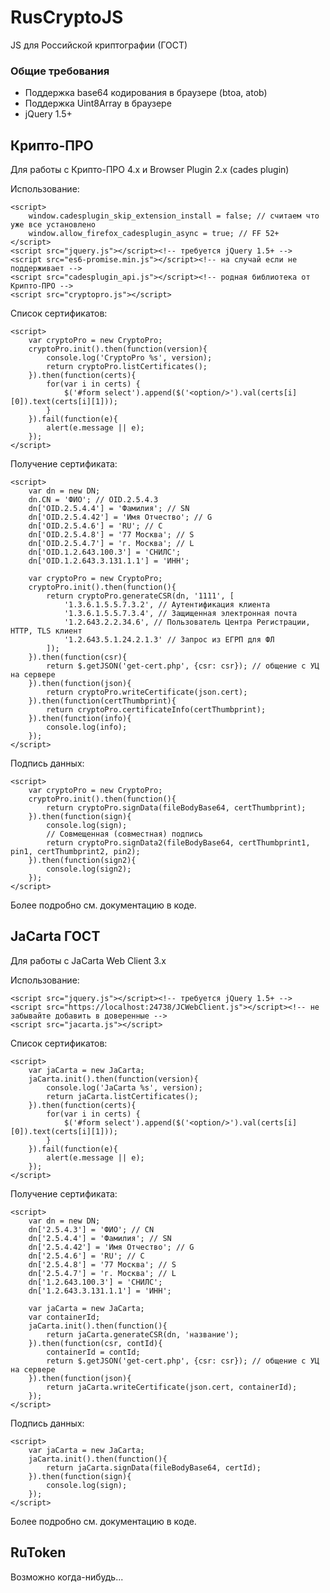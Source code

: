 # RusCryptoJS
JS для Российской криптографии (ГОСТ)

### Общие требования
- Поддержка base64 кодирования в браузере (btoa, atob)
- Поддержка Uint8Array в браузере
- jQuery 1.5+

## Крипто-ПРО
Для работы с Крипто-ПРО 4.x и Browser Plugin 2.x (cades plugin)

Использование:
```
<script>
	window.cadesplugin_skip_extension_install = false; // считаем что уже все установлено
	window.allow_firefox_cadesplugin_async = true; // FF 52+
</script>
<script src="jquery.js"></script><!-- требуется jQuery 1.5+ -->
<script src="es6-promise.min.js"></script><!-- на случай если не поддерживает -->
<script src="cadesplugin_api.js"></script><!-- родная библиотека от Крипто-ПРО -->
<script src="cryptopro.js"></script>
```

Список сертификатов:
```
<script>
	var cryptoPro = new CryptoPro;
	cryptoPro.init().then(function(version){
		console.log('CryptoPro %s', version);
		return cryptoPro.listCertificates();
	}).then(function(certs){
		for(var i in certs) {
			$('#form select').append($('<option/>').val(certs[i][0]).text(certs[i][1]));
		}
	}).fail(function(e){
		alert(e.message || e);
	});
</script>
```

Получение сертификата:
```
<script>
	var dn = new DN;
	dn.CN = 'ФИО'; // OID.2.5.4.3
	dn['OID.2.5.4.4'] = 'Фамилия'; // SN
	dn['OID.2.5.4.42'] = 'Имя Отчество'; // G
	dn['OID.2.5.4.6'] = 'RU'; // C
	dn['OID.2.5.4.8'] = '77 Москва'; // S
	dn['OID.2.5.4.7'] = 'г. Москва'; // L
	dn['OID.1.2.643.100.3'] = 'СНИЛС';
	dn['OID.1.2.643.3.131.1.1'] = 'ИНН';

	var cryptoPro = new CryptoPro;
	cryptoPro.init().then(function(){
		return cryptoPro.generateCSR(dn, '1111', [
			'1.3.6.1.5.5.7.3.2', // Аутентификация клиента
			'1.3.6.1.5.5.7.3.4', // Защищенная электронная почта
			'1.2.643.2.2.34.6', // Пользователь Центра Регистрации, HTTP, TLS клиент
			'1.2.643.5.1.24.2.1.3' // Запрос из ЕГРП для ФЛ
		]);
	}).then(function(csr){
		return $.getJSON('get-cert.php', {csr: csr}); // общение с УЦ на сервере
	}).then(function(json){
		return cryptoPro.writeCertificate(json.cert);
	}).then(function(certThumbprint){
		return cryptoPro.certificateInfo(certThumbprint);
	}).then(function(info){
		console.log(info);
	});
</script>
```

Подпись данных:
```
<script>
	var cryptoPro = new CryptoPro;
	cryptoPro.init().then(function(){
		return cryptoPro.signData(fileBodyBase64, certThumbprint);
	}).then(function(sign){
		console.log(sign);
		// Совмещенная (совместная) подпись
		return cryptoPro.signData2(fileBodyBase64, certThumbprint1, pin1, certThumbprint2, pin2);
	}).then(function(sign2){
		console.log(sign2);
	});
</script>
```

Более подробно см. документацию в коде.

## JaCarta ГОСТ
Для работы с JaCarta Web Client 3.x

Использование:
```
<script src="jquery.js"></script><!-- требуется jQuery 1.5+ -->
<script src="https://localhost:24738/JCWebClient.js"></script><!-- не забывайте добавить в доверенные -->
<script src="jacarta.js"></script>
```

Список сертификатов:
```
<script>
	var jaCarta = new JaCarta;
	jaCarta.init().then(function(version){
		console.log('JaCarta %s', version);
		return jaCarta.listCertificates();
	}).then(function(certs){
		for(var i in certs) {
			$('#form select').append($('<option/>').val(certs[i][0]).text(certs[i][1]));
		}
	}).fail(function(e){
		alert(e.message || e);
	});
</script>
```

Получение сертификата:
```
<script>
	var dn = new DN;
	dn['2.5.4.3'] = 'ФИО'; // CN
	dn['2.5.4.4'] = 'Фамилия'; // SN
	dn['2.5.4.42'] = 'Имя Отчество'; // G
	dn['2.5.4.6'] = 'RU'; // C
	dn['2.5.4.8'] = '77 Москва'; // S
	dn['2.5.4.7'] = 'г. Москва'; // L
	dn['1.2.643.100.3'] = 'СНИЛС';
	dn['1.2.643.3.131.1.1'] = 'ИНН';

	var jaCarta = new JaCarta;
	var containerId;
	jaCarta.init().then(function(){
		return jaCarta.generateCSR(dn, 'название');
	}).then(function(csr, contId){
		containerId = contId;
		return $.getJSON('get-cert.php', {csr: csr}); // общение с УЦ на сервере
	}).then(function(json){
		return jaCarta.writeCertificate(json.cert, containerId);
	});
</script>
```

Подпись данных:
```
<script>
	var jaCarta = new JaCarta;
	jaCarta.init().then(function(){
		return jaCarta.signData(fileBodyBase64, certId);
	}).then(function(sign){
		console.log(sign);
	});
</script>
```
Более подробно см. документацию в коде.

## RuToken
Возможно когда-нибудь...